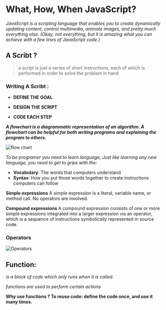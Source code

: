 # What, How, When JavaScript? 

_JavaScript is a scripting language that enables you to create dynamically updating content, control multimedia, animate images, and pretty much everything else. (Okay, not everything, but it is amazing what you can achieve with a few lines of JavaScript code.)_

## A Scribt ? 
> a script is just a series of short
instructions, each of which is performed in order
to solve the problem in hand

### Writing A Scribt : 

- **DEFINE THE GOAL**

- **DESIGN THE SCRIPT**

- **CODE EACH STEP**


 **_A flowchart is a diagrammatic representation of an algorithm. A flowchart can be helpful for both writing programs and explaining the program to others._**


![flow chart](https://media.geeksforgeeks.org/wp-content/uploads/flowchart-3.jpg)

*To be programer you need to learn language, Just like learning any new language, you need to get to grips with the:*

- **Vocabulary**: The words that computers
understand
- **Syntax**: How you put those words together to
create instructions computers can follow

**Simple expressions**
A simple expression is a literal, variable name, or method call. No operators are involved.

**Compound expressions**
A compound expression consists of one or more simple expressions integrated into a larger expression via an operator, which is a sequence of instructions symbolically represented in source code. 

### Operators 

![Operators](https://lh3.googleusercontent.com/proxy/bSkA8fc28Ey5p31noOCC_uiXQoT2X8Wg3XP-BhDPHj7WWAt-xg36tkffYlFZQTkamt22b0cd7jlNYWYCabq0qfyDzlRfesyx3f3MjT63WXuOFVhCaQFScFhfVUypNSdAyeY)


## Function:

 *is a block of code which only runs when it is called.*

*functions are used to perform certain actions*

**Why use functions ? To reuse code: define the code once, and use it many times.**

